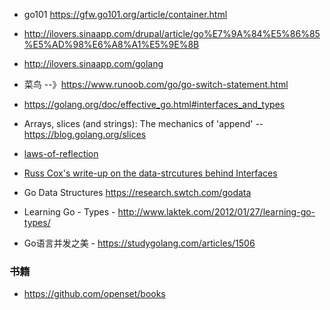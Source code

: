 - go101 https://gfw.go101.org/article/container.html

- http://ilovers.sinaapp.com/drupal/article/go%E7%9A%84%E5%86%85%E5%AD%98%E6%A8%A1%E5%9E%8B
- http://ilovers.sinaapp.com/golang

- 菜鸟  --》https://www.runoob.com/go/go-switch-statement.html

- https://golang.org/doc/effective_go.html#interfaces_and_types

- Arrays, slices (and strings): The mechanics of 'append' -- https://blog.golang.org/slices

- [laws-of-reflection](https://blog.golang.org/laws-of-reflection)
- [Russ Cox's write-up on the data-strcutures behind Interfaces ](https://research.swtch.com/interfaces)

- Go Data Structures  https://research.swtch.com/godata

- Learning Go - Types - http://www.laktek.com/2012/01/27/learning-go-types/

- Go语言并发之美 - https://studygolang.com/articles/1506 


### 书籍
- https://github.com/openset/books
